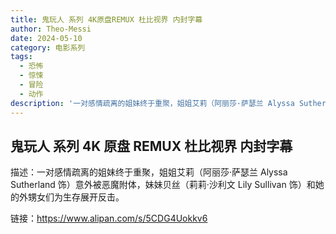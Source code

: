 ```yaml
---
title: 鬼玩人 系列 4K原盘REMUX 杜比视界 内封字幕
author: Theo-Messi
date: 2024-05-10
category: 电影系列
tags:
  - 恐怖
  - 惊悚
  - 冒险
  - 动作
description: '一对感情疏离的姐妹终于重聚，姐姐艾莉（阿丽莎·萨瑟兰 Alyssa Sutherland 饰）意外被恶魔附体，妹妹贝丝（莉莉·沙利文 Lily Sullivan 饰）和她的外甥女们为生存展开反击。'
---
```


## 鬼玩人 系列 4K 原盘 REMUX 杜比视界 内封字幕

描述：一对感情疏离的姐妹终于重聚，姐姐艾莉（阿丽莎·萨瑟兰 Alyssa Sutherland 饰）意外被恶魔附体，妹妹贝丝（莉莉·沙利文 Lily Sullivan 饰）和她的外甥女们为生存展开反击。

链接：https://www.alipan.com/s/5CDG4Uokkv6
